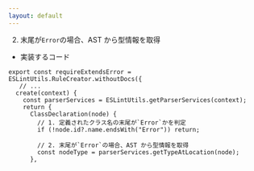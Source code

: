 ```yaml
---
layout: default
---
```


<style scoped>
.slidev-vclick-hidden {
  display: none;
}
</style>

<div class="_bullet">

2. 末尾が`Error`の場合、AST から型情報を取得

* 実装するコード

</div>

```ts{4,6-12}
export const requireExtendsError = ESLintUtils.RuleCreator.withoutDocs({
   // ...
  create(context) {
    const parserServices = ESLintUtils.getParserServices(context);
    return {
      ClassDeclaration(node) {
        // 1. 定義されたクラス名の末尾が`Error`かを判定
        if (!node.id?.name.endsWith("Error")) return;

        // 2. 末尾が`Error`の場合、AST から型情報を取得
        const nodeType = parserServices.getTypeAtLocation(node);
      },
```

<!-- 
これらの内容を踏まえて、実装するコードはこちらのようになります  
これにより、typescript-eslint の AST Node から、型情報を取得できるようになりました。

ここまでのコードをまとめると、AST を元に、定義されたクラス名の末尾が`Error`かを判定し、末尾が`Error`の場合、ASTから型情報を取得しています。

ここまでで、AST から型情報を取得する実装が完了したので、
-->